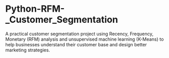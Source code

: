 # Python-RFM-_Customer_Segmentation
A practical customer segmentation project using Recency, Frequency, Monetary (RFM) analysis and unsupervised machine learning (K-Means) to help businesses understand their customer base and design better marketing strategies.
